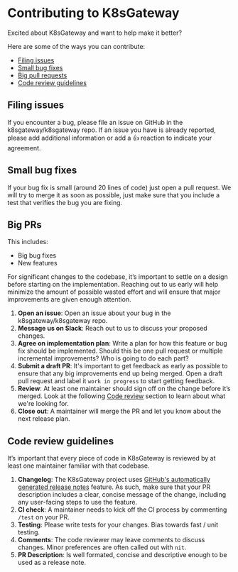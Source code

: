 # Contributing to K8sGateway

Excited about K8sGateway and want to help make it better?

Here are some of the ways you can contribute:

* [Filing issues](#filing-issues)
* [Small bug fixes](#small-bug-fixes)
* [Big pull requests](#big-prs)
* [Code review guidelines](#code-review-guidelines)

## Filing issues

If you encounter a bug, please file an issue on GitHub in the k8sgateway/k8sgateway repo.
If an issue you have is already reported, please add additional information or add a 👍 reaction to indicate your agreement.

## Small bug fixes

If your bug fix is small (around 20 lines of code) just open a pull request. We will try to merge it as soon as possible,
just make sure that you include a test that verifies the bug you are fixing.

## Big PRs

This includes:

- Big bug fixes
- New features

For significant changes to the codebase, it’s important to settle on a design before starting on the implementation. Reaching out to us early will help minimize the amount of possible wasted effort and will ensure that major improvements are given enough attention.

<!---
TODO: Document correct methods for reaching out
1. Slack channel in the CNCF org
2. Community/contributor meeting
-->

1. **Open an issue**: Open an issue about your bug in the k8sgateway/k8sgateway repo.
2. **Message us on Slack**: Reach out to us to discuss your proposed changes.
3. **Agree on implementation plan**: Write a plan for how this feature or bug fix should be implemented. Should this be one pull request or multiple incremental improvements? Who is going to do each part?
4. **Submit a draft PR**: It's important to get feedback as early as possible to ensure that any big improvements end up being merged. Open a draft pull request and label it `work in progress` to start getting feedback.
5. **Review**: At least one maintainer should sign off on the change before it’s merged. Look at the following [Code review](#code-review-guidelines) section to learn about what we're looking for.
6. **Close out**: A maintainer will merge the PR and let you know about the next release plan.

## Code review guidelines

It’s important that every piece of code in K8sGateway is reviewed by at least one maintainer familiar with that codebase.

1. **Changelog**: The K8sGateway project uses [GitHub's automatically generated release notes](https://docs.github.com/en/repositories/releasing-projects-on-github/automatically-generated-release-notes) feature. As such, make sure that your PR description includes a clear, concise message of the change, including any user-facing steps to use the feature.
2. **CI check**: A maintainer needs to kick off the CI process by commenting `/test` on your PR.
3. **Testing**: Please write tests for your changes. Bias towards fast / unit testing.
4. **Comments**: The code reviewer may leave comments to discuss changes. Minor preferences are often called out with `nit`.
5. **PR Description**: Is well formated, concise and descriptive enough to be used as a release note.

